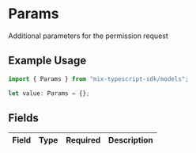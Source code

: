 # Params

Additional parameters for the permission request

## Example Usage

```typescript
import { Params } from "mix-typescript-sdk/models";

let value: Params = {};
```

## Fields

| Field       | Type        | Required    | Description |
| ----------- | ----------- | ----------- | ----------- |
